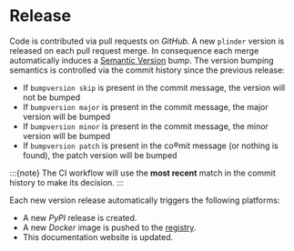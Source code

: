 # Release

Code is contributed via pull requests on *GitHub*.
A new `plinder` version is released on each pull request merge.
In consequence each merge automatically induces a
[Semantic Version](https://semver.org/lang/de/) bump.
The version bumping semantics is controlled via the commit history since the previous
release:

- If `bumpversion skip` is present in the commit message, the version will not be bumped
- If `bumpversion major` is present in the commit message, the major version will be bumped
- If `bumpversion minor` is present in the commit message, the minor version will be bumped
- If `bumpversion patch` is present in the co®mit message (or nothing is found), the patch version will be bumped

:::{note}
The CI workflow will use the **most recent** match in the commit history to make its decision.
:::

Each new version release automatically triggers the following platforms:

- A new *PyPI* release is created.
- A new *Docker* image is pushed to the
  [registry](https://github.com/plinder-org/plinder/pkgs/container/plinder).
- This documentation website is updated.
